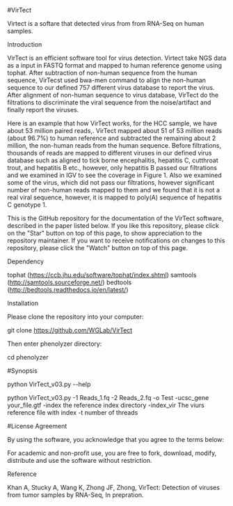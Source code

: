                              
#VirTect

Virtect is a softare that detected virus from from RNA-Seq on human samples.

Introduction
                                 
VirTect is an efficient software tool for virus detection. Virtect take NGS data as a input in FASTQ format and mapped to human reference genome using tophat. After subtraction of non-human sequence from the human sequence, VirTecst used bwa-men command to align the non-human sequence to our defined 757 different virus database to report the virus. After alignment of non-human sequence to virus database, VirTect do the filtrations to discriminate the viral sequence from the noise/artifact and finally report the viruses. 

Here is an example that how VirTect works, for the HCC sample, we have about 53 million paired reads,. VirTect mapped about 51 of 53 million reads (about 96.7%) to human reference and subtracted the remaining about 2 million, the non-human reads from the human sequence. Before filtrations, thousands of reads are mapped to different viruses in our defined virus database such as aligned to tick borne encephalitis, hepatitis C, cutthroat trout, and hepatitis B etc., however, only hepatitis B passed our filtrations and we examined in IGV to see the coverage in Figure 1. Also we examined some of the virus, which did not pass our filtrations, however significant number of non-human reads mapped to them and we found that it is not a real viral sequence, however, it is mapped to poly(A) sequence of hepatitis C genotype 1.


This is the GitHub repository for the documentation of the VirTect software, described in the paper listed below. If you like this repository, please click on the "Star" button on top of this page, to show appreciation to the repository maintainer. If you want to receive notifications on changes to this repository, please click the "Watch" button on top of this page.

Dependency

tophat (https://ccb.jhu.edu/software/tophat/index.shtml)
samtools (http://samtools.sourceforge.net/)
bedtools (http://bedtools.readthedocs.io/en/latest/)

Installation

Please clone the repository into your computer:

git clone https://github.com/WGLab/VirTect

Then enter phenolyzer directory:

cd phenolyzer

#Synopsis

python VirTect_v03.py --help

python VirTect_v03.py -1 Reads_1.fq -2 Reads_2.fq -o Test -ucsc_gene your_file.gtf -index the reference index directory -index_vir The viurs reference file with index -t number of threads

#License Agreement

By using the software, you acknowledge that you agree to the terms below:

For academic and non-profit use, you are free to fork, download, modify, distribute and use the software without restriction.
 
 

Reference

Khan A, Stucky A, Wang K, Zhong JF, Zhong, VirTect: Detection of viruses from tumor samples by RNA-Seq, In prepration. 
